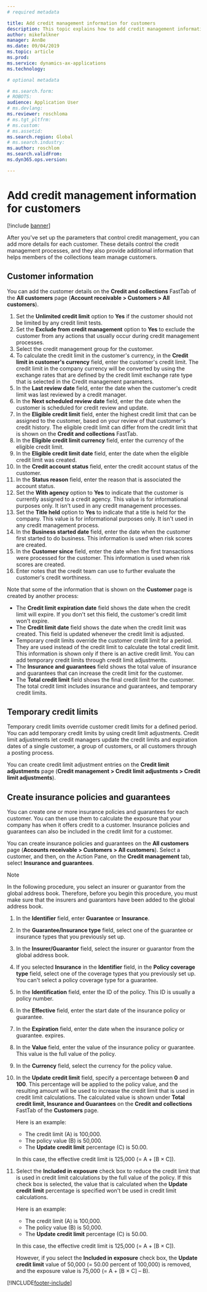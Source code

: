 ```yaml
---
# required metadata

title: Add credit management information for customers
description: This topic explains how to add credit management information for a customer.
author: mikefalkner
manager: AnnBe
ms.date: 09/04/2019
ms.topic: article
ms.prod: 
ms.service: dynamics-ax-applications
ms.technology: 

# optional metadata

# ms.search.form:  
# ROBOTS: 
audience: Application User
# ms.devlang: 
ms.reviewer: roschloma
# ms.tgt_pltfrm: 
# ms.custom: 
# ms.assetid: 
ms.search.region: Global
# ms.search.industry: 
ms.author: roschlom
ms.search.validFrom: 
ms.dyn365.ops.version: 

---
```


# Add credit management information for customers

[!include [banner](../includes/banner.md)]

After you've set up the parameters that control credit management, you can add more details for each customer. These details control the credit management processes, and they also provide additional information that helps members of the collections team manage customers.

## Customer information

You can add the customer details on the **Credit and collections** FastTab of the **All customers** page (**Account receivable \> Customers \> All customers**).

1. Set the **Unlimited credit limit** option to **Yes** if the customer should not be limited by any credit limit tests.
2. Set the **Exclude from credit management** option to **Yes** to exclude the customer from any actions that usually occur during credit management processes.
3. Select the credit management group for the customer.
4. To calculate the credit limit in the customer's currency, in the **Credit limit in customer's currency** field, enter the customer's credit limit. The credit limit in the company currency will be converted by using the exchange rates that are defined by the credit limit exchange rate type that is selected in the Credit management parameters.
5. In the **Last review date** field, enter the date when the customer's credit limit was last reviewed by a credit manager.
6. In the **Next scheduled review date** field, enter the date when the customer is scheduled for credit review and update.
7. In the **Eligible credit limit** field, enter the highest credit limit that can be assigned to the customer, based on your review of that customer's credit history. The eligible credit limit can differ from the credit limit that is shown on the **Credit and collections** FastTab.
8. In the **Eligible credit limit currency** field, enter the currency of the eligible credit limit.
9. In the **Eligible credit limit date** field, enter the date when the eligible credit limit was created.
10. In the **Credit account status** field, enter the credit account status of the customer.
11. In the **Status reason** field, enter the reason that is associated the account status.
12. Set the **With agency** option to **Yes** to indicate that the customer is currently assigned to a credit agency. This value is for informational purposes only. It isn't used in any credit management processes.
13. Set the **Title held** option to **Yes** to indicate that a title is held for the company. This value is for informational purposes only. It isn't used in any credit management process.
14. In the **Business started date** field, enter the date when the customer first started to do business. This information is used when risk scores are created.
15. In the **Customer since** field, enter the date when the first transactions were processed for the customer. This information is used when risk scores are created.
16. Enter notes that the credit team can use to further evaluate the customer's credit worthiness.

Note that some of the information that is shown on the **Customer** page is created by another process:

- The **Credit limit expiration date** field shows the date when the credit limit will expire. If you don't set this field, the customer's credit limit won't expire.
- The **Credit limit date** field shows the date when the credit limit was created. This field is updated whenever the credit limit is adjusted.
- Temporary credit limits override the customer credit limit for a period. They are used instead of the credit limit to calculate the total credit limit. This information is shown only if there is an active credit limit. You can add temporary credit limits through credit limit adjustments.
- The **Insurance and guarantees** field shows the total value of insurance and guarantees that can increase the credit limit for the customer.
- The **Total credit limit** field shows the final credit limit for the customer. The total credit limit includes insurance and guarantees, and temporary credit limits.

## Temporary credit limits

Temporary credit limits override customer credit limits for a defined period. You can add temporary credit limits by using credit limit adjustments. Credit limit adjustments let credit managers update the credit limits and expiration dates of a single customer, a group of customers, or all customers through a posting process.

You can create credit limit adjustment entries on the **Credit limit adjustments** page (**Credit management \> Credit limit adjustments \> Credit limit adjustments**).

## Create insurance policies and guarantees

You can create one or more insurance policies and guarantees for each customer. You can then use them to calculate the exposure that your company has when it offers credit to a customer. Insurance policies and guarantees can also be included in the credit limit for a customer.

You can create insurance policies and guarantees on the **All customers** page (**Accounts receivable \> Customers \> All customers**). Select a customer, and then, on the Action Pane, on the **Credit management** tab, select **Insurance and guarantees**.

> [!NOTE]
> In the following procedure, you select an insurer or guarantor from the global address book. Therefore, before you begin this procedure, you must make sure that the insurers and guarantors have been added to the global address book.

1. In the **Identifier** field, enter **Guarantee** or **Insurance**.
2. In the **Guarantee/Insurance type** field, select one of the guarantee or insurance types that you previously set up.
3. In the **Insurer/Guarantor** field, select the insurer or guarantor from the global address book. 
4. If you selected **Insurance** in the **Identifier** field, in the **Policy coverage type** field, select one of the coverage types that you previously set up. You can't select a policy coverage type for a guarantee.
5. In the **Identification** field, enter the ID of the policy. This ID is usually a policy number.
6. In the **Effective** field, enter the start date of the insurance policy or guarantee.
7. In the **Expiration** field, enter the date when the insurance policy or guarantee. expires.
8. In the **Value** field, enter the value of the insurance policy or guarantee. This value is the full value of the policy.
9. In the **Currency** field, select the currency for the policy value. 
10. In the **Update credit limit** field, specify a percentage between **0** and **100**. This percentage will be applied to the policy value, and the resulting amount will be used to increase the credit limit that is used in credit limit calculations. The calculated value is shown under **Total credit limit, Insurance and Guarantees** on the **Credit and collections** FastTab of the **Customers** page.

    Here is an example:

    - The credit limit (A) is 100,000.
    - The policy value (B) is 50,000.
    - The **Update credit limit** percentage (C) is 50.00.
    
    In this case, the effective credit limit is 125,000 (= A + \[B × C\]).

11. Select the **Included in exposure** check box to reduce the credit limit that is used in credit limit calculations by the full value of the policy. If this check box is selected, the value that is calculated when the **Update credit limit** percentage is specified won't be used in credit limit calculations.

    Here is an example:

    - The credit limit (A) is 100,000.
    - The policy value (B) is 50,000.
    - The **Update credit limit** percentage (C) is 50.00.

    In this case, the effective credit limit is 125,000 (= A + \[B × C\]).
    
    However, if you select the **Included in exposure** check box, the **Update credit limit** value of 50,000 (= 50.00 percent of 100,000) is removed, and the exposure value is 75,000 (= A + \[B × C\] – B).


[!INCLUDE[footer-include](../../includes/footer-banner.md)]